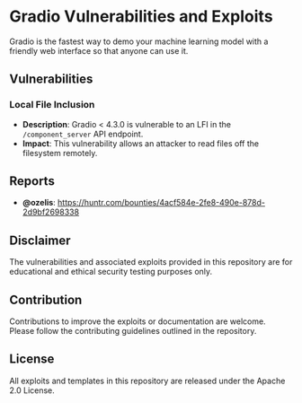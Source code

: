 # Gradio Vulnerabilities and Exploits

Gradio is the fastest way to demo your machine learning model with a friendly web interface so that anyone can use it.

## Vulnerabilities

### Local File Inclusion

- **Description**: Gradio < 4.3.0 is vulnerable to an LFI in the `/component_server` API endpoint.
- **Impact**: This vulnerability allows an attacker to read files off the filesystem remotely.

## Reports

- **@ozelis**: https://huntr.com/bounties/4acf584e-2fe8-490e-878d-2d9bf2698338

## Disclaimer

The vulnerabilities and associated exploits provided in this repository are for educational and ethical security testing purposes only.

## Contribution

Contributions to improve the exploits or documentation are welcome. Please follow the contributing guidelines outlined in the repository.

## License

All exploits and templates in this repository are released under the Apache 2.0 License.